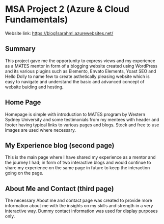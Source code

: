 # MSA Project 2 (Azure & Cloud Fundamentals)

Website link: https://blog1sarahml.azurewebsites.net/

## Summary
This project gave me the opportunity to express views and my experience as a MATES mentor in form of a blogging website created using WordPress and its various plugins such as Elemento, Envato Elements, Yoast SEO and Hello Dolly to name few to create asthetically pleasing website which is easy to navigate and understand the basic and advanced concept of website buiding and hosting.

## Home Page
Homepage is simple with introduction to MATES program by Western Sydney University and some testimonials from my mentees with header and footer having typical links to various pages and blogs. Stock and free to use images are used where necessary.

## My Experience blog (second page)
This is the main page where I have shared my experience as a mentor and the journey I had; in form of two interactive blogs and would continue to share my experience on the same page in future to keep the interaction going on the page.

## About Me and Contact (third page)
The necessary About me and contact page was created to provide more information about me with the insights on my skills and strength in a very interactive way. Dummy contact information was used for display purposes only.

